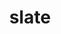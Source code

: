 ---
title: "slate"
layout: cache
categories: [package, develop-2024-05-05]
meta: {"versions": ["2023.11.05"], "compilers": ["gcc@=11.4.0"], "oss": ["ubuntu22.04"], "platforms": ["linux"], "targets": ["neoverse_v1", "x86_64_v3"], "stacks": ["e4s", "e4s-neoverse_v1", "root"], "num_specs": 5, "num_specs_by_stack": {"root": 5, "e4s": 1, "e4s-neoverse_v1": 4}}
spec_details: [{"hash": "6n5o24kzb7fjiz2lcv75hdvg5hdje5ff", "compiler": "gcc@=11.4.0", "versions": ["2023.11.05"], "os": "ubuntu22.04", "platform": "linux", "target": "x86_64_v3", "variants": ["build_system=cmake", "build_type=Release", "~cuda", "generator=make", "~ipo", "+mpi", "+openmp", "patches=5f81562", "~rocm", "+shared", "~sycl"], "stacks": ["root", "e4s"], "size": "-", "tarball": "https://binaries.spack.io/releases/develop-2024-05-05/build_cache/linux-ubuntu22.04-x86_64_v3/gcc-11.4.0/slate-2023.11.05/linux-ubuntu22.04-x86_64_v3-gcc-11.4.0-slate-2023.11.05-6n5o24kzb7fjiz2lcv75hdvg5hdje5ff.spack"}, {"hash": "yqezl45fmnepo5qvl7syllacvp7i57gh", "compiler": "gcc@=11.4.0", "versions": ["2023.11.05"], "os": "ubuntu22.04", "platform": "linux", "target": "neoverse_v1", "variants": ["build_system=cmake", "build_type=Release", "+cuda", "cuda_arch=80", "generator=make", "~ipo", "+mpi", "+openmp", "patches=5f81562", "~rocm", "+shared", "~sycl"], "stacks": ["e4s-neoverse_v1", "root"], "size": "-", "tarball": "https://binaries.spack.io/releases/develop-2024-05-05/build_cache/linux-ubuntu22.04-neoverse_v1/gcc-11.4.0/slate-2023.11.05/linux-ubuntu22.04-neoverse_v1-gcc-11.4.0-slate-2023.11.05-yqezl45fmnepo5qvl7syllacvp7i57gh.spack"}, {"hash": "krfzn4u5amx7jm2gnajxtk5tybom5tky", "compiler": "gcc@=11.4.0", "versions": ["2023.11.05"], "os": "ubuntu22.04", "platform": "linux", "target": "neoverse_v1", "variants": ["build_system=cmake", "build_type=Release", "+cuda", "cuda_arch=75", "generator=make", "~ipo", "+mpi", "+openmp", "patches=5f81562", "~rocm", "+shared", "~sycl"], "stacks": ["e4s-neoverse_v1", "root"], "size": "-", "tarball": "https://binaries.spack.io/releases/develop-2024-05-05/build_cache/linux-ubuntu22.04-neoverse_v1/gcc-11.4.0/slate-2023.11.05/linux-ubuntu22.04-neoverse_v1-gcc-11.4.0-slate-2023.11.05-krfzn4u5amx7jm2gnajxtk5tybom5tky.spack"}, {"hash": "3e6x2qtnltforyftaykngtjnw2lm6kgj", "compiler": "gcc@=11.4.0", "versions": ["2023.11.05"], "os": "ubuntu22.04", "platform": "linux", "target": "neoverse_v1", "variants": ["build_system=cmake", "build_type=Release", "+cuda", "cuda_arch=90", "generator=make", "~ipo", "+mpi", "+openmp", "patches=5f81562", "~rocm", "+shared", "~sycl"], "stacks": ["e4s-neoverse_v1", "root"], "size": "-", "tarball": "https://binaries.spack.io/releases/develop-2024-05-05/build_cache/linux-ubuntu22.04-neoverse_v1/gcc-11.4.0/slate-2023.11.05/linux-ubuntu22.04-neoverse_v1-gcc-11.4.0-slate-2023.11.05-3e6x2qtnltforyftaykngtjnw2lm6kgj.spack"}, {"hash": "c6lvc64t4vtm6fp6boplupkutyxwkvsr", "compiler": "gcc@=11.4.0", "versions": ["2023.11.05"], "os": "ubuntu22.04", "platform": "linux", "target": "neoverse_v1", "variants": ["build_system=cmake", "build_type=Release", "~cuda", "generator=make", "~ipo", "+mpi", "+openmp", "patches=5f81562", "~rocm", "+shared", "~sycl"], "stacks": ["e4s-neoverse_v1", "root"], "size": "-", "tarball": "https://binaries.spack.io/releases/develop-2024-05-05/build_cache/linux-ubuntu22.04-neoverse_v1/gcc-11.4.0/slate-2023.11.05/linux-ubuntu22.04-neoverse_v1-gcc-11.4.0-slate-2023.11.05-c6lvc64t4vtm6fp6boplupkutyxwkvsr.spack"}]
---